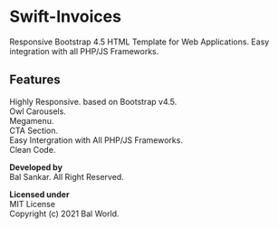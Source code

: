 # Swift-Invoices
Responsive Bootstrap 4.5 HTML Template for Web Applications. Easy integration with all PHP/JS Frameworks.

## Features  
Highly Responsive. based on Bootstrap v4.5.  
Owl Carousels.  
Megamenu.  
CTA Section.  
Easy Intergration with All PHP/JS Frameworks.  
Clean Code.  

**Developed by**  
Bal Sankar. All Right Reserved.

**Licensed under**  
MIT License  
Copyright (c) 2021 Bal World.
